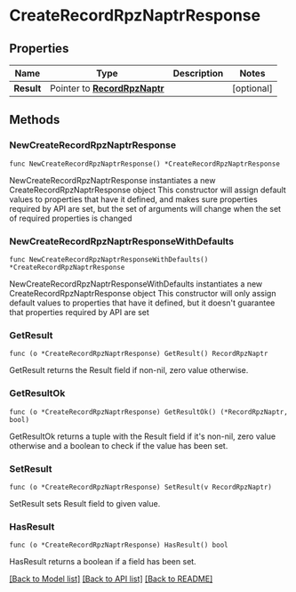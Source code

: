 # CreateRecordRpzNaptrResponse

## Properties

Name | Type | Description | Notes
------------ | ------------- | ------------- | -------------
**Result** | Pointer to [**RecordRpzNaptr**](RecordRpzNaptr.md) |  | [optional] 

## Methods

### NewCreateRecordRpzNaptrResponse

`func NewCreateRecordRpzNaptrResponse() *CreateRecordRpzNaptrResponse`

NewCreateRecordRpzNaptrResponse instantiates a new CreateRecordRpzNaptrResponse object
This constructor will assign default values to properties that have it defined,
and makes sure properties required by API are set, but the set of arguments
will change when the set of required properties is changed

### NewCreateRecordRpzNaptrResponseWithDefaults

`func NewCreateRecordRpzNaptrResponseWithDefaults() *CreateRecordRpzNaptrResponse`

NewCreateRecordRpzNaptrResponseWithDefaults instantiates a new CreateRecordRpzNaptrResponse object
This constructor will only assign default values to properties that have it defined,
but it doesn't guarantee that properties required by API are set

### GetResult

`func (o *CreateRecordRpzNaptrResponse) GetResult() RecordRpzNaptr`

GetResult returns the Result field if non-nil, zero value otherwise.

### GetResultOk

`func (o *CreateRecordRpzNaptrResponse) GetResultOk() (*RecordRpzNaptr, bool)`

GetResultOk returns a tuple with the Result field if it's non-nil, zero value otherwise
and a boolean to check if the value has been set.

### SetResult

`func (o *CreateRecordRpzNaptrResponse) SetResult(v RecordRpzNaptr)`

SetResult sets Result field to given value.

### HasResult

`func (o *CreateRecordRpzNaptrResponse) HasResult() bool`

HasResult returns a boolean if a field has been set.


[[Back to Model list]](../README.md#documentation-for-models) [[Back to API list]](../README.md#documentation-for-api-endpoints) [[Back to README]](../README.md)


